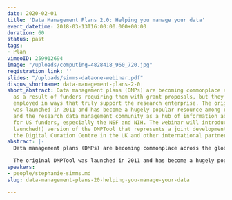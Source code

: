 ```yaml
---
date: 2020-02-01
title: 'Data Management Plans 2.0: Helping you manage your data'
event_datetime: 2018-03-13T16:00:00.000+00:00
duration: 60
status: past
tags:
- Plan
vimeoID: 259912694
image: "/uploads/computing-4828418_960_720.jpg"
registration_link: ''
slides: "/uploads/simms-dataone-webinar.pdf"
disqus_shortname: data-management-plans-2-0
short_abstract: Data management plans (DMPs) are becoming commonplace across the globe
  as a result of funders requiring them with grant proposals, but they are not being
  employed in ways that truly support the research enterprise. The original DMPTool
  was launched in 2011 and has become a hugely popular resource among researchers
  and the research data management community as a hub of information about DMP requirements
  for US funders, especially the NSF and NIH. The webinar will introduce the new (just
  launched!) version of the DMPTool that represents a joint development effort with
  the Digital Curation Centre in the UK and other international partners.
abstract: |-
  Data management plans (DMPs) are becoming commonplace across the globe as a result of funders requiring them with grant proposals, but they are not being employed in ways that truly support the research enterprise. The current manifestation of a DMP—a static document often created before a project begins—only contributes to the perception that they are a useless administrative exercise. Conversations about the need for machine-actionable DMPs (also referenced as “active,” “dynamic,” or “machine-readable” DMPs) have been brewing for a few years. We still need a human-readable narrative, but there is now widespread recognition that, underneath, the DMP could have more thematic, machine-actionable richness with added value for all stakeholders: researchers, funders, repository managers, research administrators, data librarians, etc.

  The original DMPTool was launched in 2011 and has become a hugely popular resource among researchers and the research data management community as a hub of information about DMP requirements for US funders, especially the NSF and NIH. The webinar will introduce the new (just launched!) version of the DMPTool that represents a joint development effort with the Digital Curation Centre in the UK and other international partners. Now with a single, internationalized DMP infrastructure, our next steps will focus on piloting machine-actionable DMP use cases. This includes engaging with DataONE member repositories, the Research Data Alliance, and other community-driven initiatives. Our collective vision is to transform DMPs into a tool for better data management by embedding them into existing workflows and exchanging information between research tools and systems. This project is supported by an NSF EAGER grant awarded to the California Digital Library (Award no 1745675).
speakers:
- people/stephanie-simms.md
slug: data-management-plans-20-helping-you-manage-your-data

---
```

